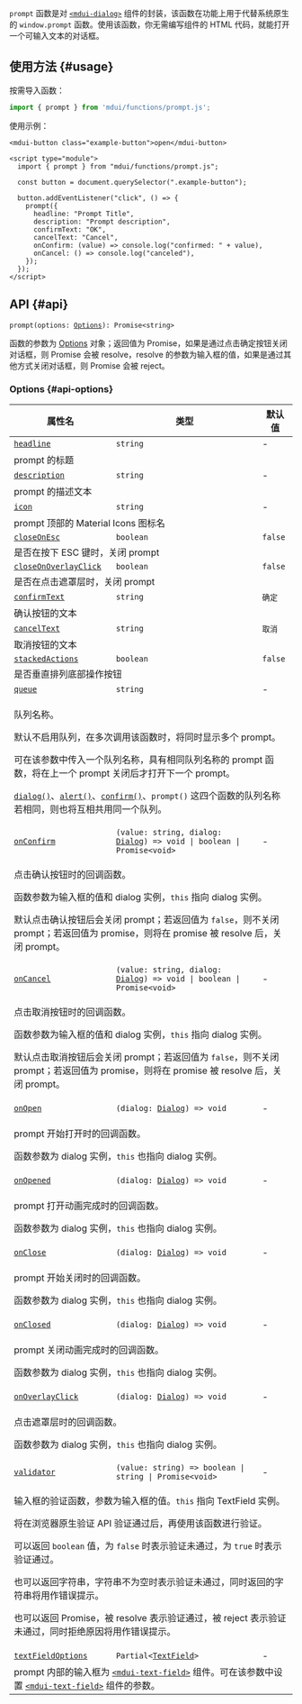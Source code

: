`prompt` 函数是对 [`<mdui-dialog>`](/zh-cn/docs/2/components/dialog) 组件的封装，该函数在功能上用于代替系统原生的 `window.prompt` 函数。使用该函数，你无需编写组件的 HTML 代码，就能打开一个可输入文本的对话框。

## 使用方法 {#usage}

按需导入函数：

```js
import { prompt } from 'mdui/functions/prompt.js';
```

使用示例：

```html,example
<mdui-button class="example-button">open</mdui-button>

<script type="module">
  import { prompt } from "mdui/functions/prompt.js";

  const button = document.querySelector(".example-button");

  button.addEventListener("click", () => {
    prompt({
      headline: "Prompt Title",
      description: "Prompt description",
      confirmText: "OK",
      cancelText: "Cancel",
      onConfirm: (value) => console.log("confirmed: " + value),
      onCancel: () => console.log("canceled"),
    });
  });
</script>
```

## API {#api}

<pre><code class="nohighlight">prompt(options: <a href="#api-options">Options</a>): Promise&lt;string&gt;</code></pre>

函数的参数为 [Options](#api-options) 对象；返回值为 Promise，如果是通过点击确定按钮关闭对话框，则 Promise 会被 resolve，resolve 的参数为输入框的值，如果是通过其他方式关闭对话框，则 Promise 会被 reject。

### Options {#api-options}

<table>
  <thead>
    <tr>
      <th>属性名</th>
      <th>类型</th>
      <th>默认值</th>
    </tr>
  </thead>
  <tbody>
    <tr id="options-headline">
      <td><a href="#options-headline"><code>headline</code></a></td>
      <td><code>string</code></td>
      <td>-</td>
    </tr>
    <tr>
      <td colspan="3">prompt 的标题</td>
    </tr>
    <tr id="options-description">
      <td><a href="#options-description"><code>description</code></a></td>
      <td><code>string</code></td>
      <td>-</td>
    </tr>
    <tr>
      <td colspan="3">prompt 的描述文本</td>
    </tr>
    <tr id="options-icon">
      <td><a href="#options-icon"><code>icon</code></a></td>
      <td><code>string</code></td>
      <td>-</td>
    </tr>
    <tr>
      <td colspan="3">prompt 顶部的 Material Icons 图标名</td>
    </tr>
    <tr id="options-closeOnEsc">
      <td><a href="#options-closeOnEsc"><code>closeOnEsc</code></a></td>
      <td><code>boolean</code></td>
      <td><code>false</code></td>
    </tr>
    <tr>
      <td colspan="3">是否在按下 ESC 键时，关闭 prompt</td>
    </tr>
    <tr id="options-closeOnOverlayClick">
      <td><a href="#options-closeOnOverlayClick"><code>closeOnOverlayClick</code></a></td>
      <td><code>boolean</code></td>
      <td><code>false</code></td>
    </tr>
    <tr>
      <td colspan="3">是否在点击遮罩层时，关闭 prompt</td>
    </tr>
    <tr id="options-confirmText">
      <td><a href="#options-confirmText"><code>confirmText</code></a></td>
      <td><code>string</code></td>
      <td><code>确定</code></td>
    </tr>
    <tr>
      <td colspan="3">确认按钮的文本</td>
    </tr>
    <tr id="options-cancelText">
      <td><a href="#options-cancelText"><code>cancelText</code></a></td>
      <td><code>string</code></td>
      <td><code>取消</code></td>
    </tr>
    <tr>
      <td colspan="3">取消按钮的文本</td>
    </tr>
    <tr id="options-stackedActions">
      <td><a href="#options-stackedActions"><code>stackedActions</code></a></td>
      <td><code>boolean</code></td>
      <td><code>false</code></td>
    </tr>
    <tr>
      <td colspan="3">是否垂直排列底部操作按钮</td>
    </tr>
    <tr id="options-queue">
      <td><a href="#options-queue"><code>queue</code></a></td>
      <td><code>string</code></td>
      <td>-</td>
    </tr>
    <tr>
      <td colspan="3">
        <p>队列名称。</p>
        <p>默认不启用队列，在多次调用该函数时，将同时显示多个 prompt。</p>
        <p>可在该参数中传入一个队列名称，具有相同队列名称的 prompt 函数，将在上一个 prompt 关闭后才打开下一个 prompt。</p>
        <p><a href="/zh-cn/docs/2/functions/dialog"><code>dialog()</code></a>、<a href="/zh-cn/docs/2/functions/alert"><code>alert()</code></a>、<a href="/zh-cn/docs/2/functions/confirm"><code>confirm()</code></a>、<code>prompt()</code> 这四个函数的队列名称若相同，则也将互相共用同一个队列。</p>
      </td>
    </tr>
    <tr id="options-onConfirm">
      <td><a href="#options-onConfirm"><code>onConfirm</code></a></td>
      <td><code>(value: string, dialog: <a href="/zh-cn/docs/2/components/dialog">Dialog</a>) => void | boolean | Promise&lt;void&gt;</code></td>
      <td>-</td>
    </tr>
    <tr>
      <td colspan="3">
        <p>点击确认按钮时的回调函数。</p>
        <p>函数参数为输入框的值和 dialog 实例，<code>this</code> 指向 dialog 实例。</p>
        <p>默认点击确认按钮后会关闭 prompt；若返回值为 <code>false</code>，则不关闭 prompt；若返回值为 promise，则将在 promise 被 resolve 后，关闭 prompt。</p>
      </td>
    </tr>
    <tr id="options-onCancel">
      <td><a href="#options-onCancel"><code>onCancel</code></a></td>
      <td><code>(value: string, dialog: <a href="/zh-cn/docs/2/components/dialog">Dialog</a>) => void | boolean | Promise&lt;void&gt;</code></td>
      <td>-</td>
    </tr>
    <tr>
      <td colspan="3">
        <p>点击取消按钮时的回调函数。</p>
        <p>函数参数为输入框的值和 dialog 实例，<code>this</code> 指向 dialog 实例。</p>
        <p>默认点击取消按钮后会关闭 prompt；若返回值为 <code>false</code>，则不关闭 prompt；若返回值为 promise，则将在 promise 被 resolve 后，关闭 prompt。</p>
      </td>
    </tr>
    <tr id="options-onOpen">
      <td><a href="#options-onOpen"><code>onOpen</code></a></td>
      <td><code>(dialog: <a href="/zh-cn/docs/2/components/dialog">Dialog</a>) => void</code></td>
      <td>-</td>
    </tr>
    <tr>
      <td colspan="3">
        <p>prompt 开始打开时的回调函数。</p>
        <p>函数参数为 dialog 实例，<code>this</code> 也指向 dialog 实例。</p>
      </td>
    </tr>
    <tr id="options-onOpened">
      <td><a href="#options-onOpened"><code>onOpened</code></a></td>
      <td><code>(dialog: <a href="/zh-cn/docs/2/components/dialog">Dialog</a>) => void</code></td>
      <td>-</td>
    </tr>
    <tr>
      <td colspan="3">
        <p>prompt 打开动画完成时的回调函数。</p>
        <p>函数参数为 dialog 实例，<code>this</code> 也指向 dialog 实例。</p>
      </td>
    </tr>
    <tr id="options-onClose">
      <td><a href="#options-onClose"><code>onClose</code></a></td>
      <td><code>(dialog: <a href="/zh-cn/docs/2/components/dialog">Dialog</a>) => void</code></td>
      <td>-</td>
    </tr>
    <tr>
      <td colspan="3">
        <p>prompt 开始关闭时的回调函数。</p>
        <p>函数参数为 dialog 实例，<code>this</code> 也指向 dialog 实例。</p>
      </td>
    </tr>
    <tr id="options-onClosed">
      <td><a href="#options-onClosed"><code>onClosed</code></a></td>
      <td><code>(dialog: <a href="/zh-cn/docs/2/components/dialog">Dialog</a>) => void</code></td>
      <td>-</td>
    </tr>
    <tr>
      <td colspan="3">
        <p>prompt 关闭动画完成时的回调函数。</p>
        <p>函数参数为 dialog 实例，<code>this</code> 也指向 dialog 实例。</p>
      </td>
    </tr>
    <tr id="options-onOverlayClick">
      <td><a href="#options-onOverlayClick"><code>onOverlayClick</code></a></td>
      <td><code>(dialog: <a href="/zh-cn/docs/2/components/dialog">Dialog</a>) => void</code></td>
      <td>-</td>
    </tr>
    <tr>
      <td colspan="3">
        <p>点击遮罩层时的回调函数。</p>
        <p>函数参数为 dialog 实例，<code>this</code> 也指向 dialog 实例。</p>
      </td>
    </tr>
    <tr id="options-validator">
      <td><a href="#options-validator"><code>validator</code></a></td>
      <td><code>(value: string) => boolean | string | Promise&lt;void&gt;</code></td>
      <td>-</td>
    </tr>
    <tr>
      <td colspan="3">
        <p>输入框的验证函数，参数为输入框的值。<code>this</code> 指向 TextField 实例。</p>
        <p>将在浏览器原生验证 API 验证通过后，再使用该函数进行验证。</p>
        <p>可以返回 <code>boolean</code> 值，为 <code>false</code> 时表示验证未通过，为 <code>true</code> 时表示验证通过。</p>
        <p>也可以返回字符串，字符串不为空时表示验证未通过，同时返回的字符串将用作错误提示。</p>
        <p>也可以返回 Promise，被 resolve 表示验证通过，被 reject 表示验证未通过，同时拒绝原因将用作错误提示。</p>
      </td>
    </tr>
    <tr id="options-textFieldOptions">
      <td><a href="#options-textFieldOptions"><code>textFieldOptions</code></a></td>
      <td><code>Partial&lt;<a href="/zh-cn/docs/2/components/text-field#attributes">TextField</a>&gt;</code></td>
      <td>-</td>
    </tr>
    <tr>
      <td colspan="3">prompt 内部的输入框为 <a href="/zh-cn/docs/2/components/text-field"><code>&lt;mdui-text-field&gt;</code></a> 组件。可在该参数中设置 <a href="/zh-cn/docs/2/components/text-field"><code>&lt;mdui-text-field&gt;</code></a> 组件的参数。</td>
    </tr>
  </tbody>
</table>
